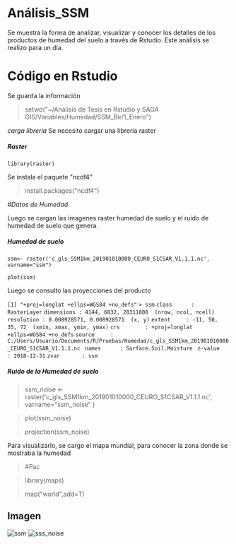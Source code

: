 # Análisis_SSM
Se muestra la forma de analizar, visualizar y conocer los detalles de los productos de humedad del suelo a través de Rstudio. Este análisis se realizo para un día. 


# Código en Rstudio 

Se guarda la información

> setwd("~/Análisis de Tesis en Rstudio y SAGA GIS/Variables/Humedad/SSM_Bir/1_Enero")

*carga libreria*
Se necesito cargar una librería raster

##### Raster 

```library(raster)```

Se instala el paquete "ncdf4"

> install.packages("ncdf4")

*#Datos de Humedad*

Luego se cargan las imagenes raster humedad de suelo y el ruido de humedad de suelo que genera.

##### Humedad de suelo

```ssm<- raster('c_gls_SSM1km_201901010000_CEURO_S1CSAR_V1.1.1.nc', varname="ssm")```

```plot(ssm)```

Luego se consulto las proyecciones del producto

```[1] "+proj=longlat +ellps=WGS84 +no_defs"```
```> ssm```
```class      : RasterLayer```
```dimensions : 4144, 6832, 28311808  (nrow, ncol, ncell)```
```resolution : 0.008928571, 0.008928571  (x, y)```
```extent     : -11, 50, 35, 72  (xmin, xmax, ymin, ymax)```
```crs        : +proj=longlat +ellps=WGS84 +no_defs``` 
```source     :``` ```C:/Users/Usuario/Documents/R/Pruebas/Humedad/c_gls_SSM1km_201901010000_CEURO_S1CSAR_V1.1.1.nc ```
```names      : Surface.Soil.Moisture ```
```z-value    : 2018-12-31``` 
```zvar       : ssm```

##### Ruido de la Humedad de suelo

 >ssm_noise <- raster('c_gls_SSM1km_201901010000_CEURO_S1CSAR_V1.1.1.nc', varname="ssm_noise" )
 
>plot(ssm_noise)

>projection(ssm_noise)

Para visualizarlo, se cargo el mapa mundial, para conocer la zona donde se mostraba la humedad
>#Pac

>library(maps)

>map("world",add=T)


## Imagen 
![ssm](https://user-images.githubusercontent.com/78845785/110502362-6d126200-80fb-11eb-9fde-b4760091b975.JPG)
![sss_noise](https://user-images.githubusercontent.com/78845785/110502367-6daaf880-80fb-11eb-99df-3d159fdffedc.jpg)

